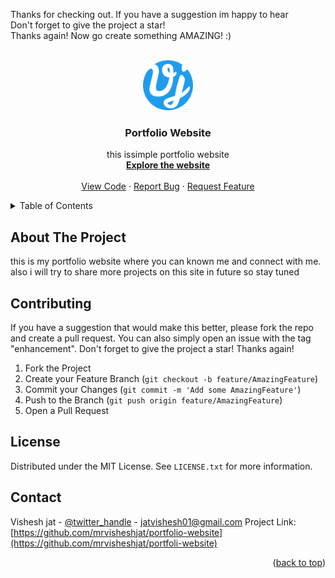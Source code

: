 <a name="readme-top"></a>

Thanks for checking out. If you have a suggestion im happy to hear<br>
Don't forget to give the project a star!<br>
Thanks again! Now go create something AMAZING! :)<r>

<br />
<div align="center">
  <a href="https://github.com/mrvisheshjat/portfolio-website/main.html">
    <img src="assets/img/favicon.png" alt="Logo" width="80" height="80">
  </a>

<h3 align="center">Portfolio Website</h3>

  <p align="center">
    this issimple portfolio website 
    <br />
    <a href="https://mrvisheshjat.github.io/portfolio-website/main.html"><strong>Explore the website</strong></a>
    <br />
    <br />
    <a href="https://github.com/mrvisheshjat/portfolio-website">View Code</a>
    ·
    <a href="https://github.com/mrvisheshjat/portfolio-website/issues">Report Bug</a>
    ·
    <a href="https://github.com/mrvisheshjat/portfolio-website/issues">Request Feature</a>
  </p>
</div>

<!-- TABLE OF CONTENTS -->
<details>
  <summary>Table of Contents</summary>
  <ol>
    <li>
      <a href="#about-the-project">About The Project</a>
    </li>
    <li>
      <a href="#getting-started">Getting Started</a>
      <ul>
        <li><a href="#prerequisites">Prerequisites</a></li>
        <li><a href="#installation">Installation</a></li>
      </ul>
    </li>
    <li><a href="#usage">Usage</a></li>
    <li><a href="#roadmap">Roadmap</a></li>
    <li><a href="#contributing">Contributing</a></li>
    <li><a href="#license">License</a></li>
    <li><a href="#contact">Contact</a></li>
    <li><a href="#acknowledgments">Acknowledgments</a></li>
  </ol>
</details>

<!-- ABOUT THE PROJECT -->
## About The Project
  this is my portfolio website where you can known me and connect with me. also i will try to share more projects on this site in future so stay tuned


## Contributing

If you have a suggestion that would make this better, please fork the repo and create a pull request. You can also simply open an issue with the tag "enhancement".
Don't forget to give the project a star! Thanks again!

1. Fork the Project
2. Create your Feature Branch (`git checkout -b feature/AmazingFeature`)
3. Commit your Changes (`git commit -m 'Add some AmazingFeature'`)
4. Push to the Branch (`git push origin feature/AmazingFeature`)
5. Open a Pull Request

<!-- LICENSE -->
## License
Distributed under the MIT License. See `LICENSE.txt` for more information.

<!-- CONTACT -->
## Contact
Vishesh jat - [@twitter_handle](https://twitter.com/MrVisheshJat) - jatvishesh01@gmail.com
Project Link: [https://github.com/mrvisheshjat/portfolio-website](https://github.com/mrvisheshjat/portfoli-website)

<p align="right">(<a href="#readme-top">back to top</a>)</p>
